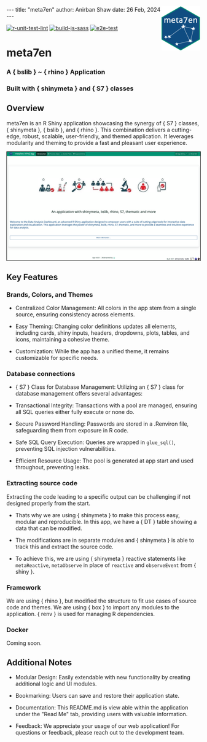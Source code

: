 <img align="right" width="100" height="115" src="app/static/images/app_hex.png">
---
title: "meta7en"
author: Anirban Shaw
date: 26 Feb, 2024
---

<!-- badges: start -->
[![r-unit-test-lint](https://github.com/anirbanshaw24/meta7en/actions/workflows/r-unit-test-lint.yml/badge.svg)](https://github.com/anirbanshaw24/meta7en/actions/workflows/r-unit-test-lint.yml)
[![build-js-sass](https://github.com/anirbanshaw24/meta7en/actions/workflows/build-js-sass.yml/badge.svg)](https://github.com/anirbanshaw24/meta7en/actions/workflows/build-js-sass.yml)
[![e2e-test](https://github.com/anirbanshaw24/meta7en/actions/workflows/e2e-test.yml/badge.svg)](https://github.com/anirbanshaw24/meta7en/actions/workflows/e2e-test.yml)
<!-- badges: end -->

# meta7en

### A { bslib } ~ { rhino } Application
### Built with { shinymeta } and { S7 } classes

## Overview

meta7en is an R Shiny application showcasing the synergy of { S7 } classes, { shinymeta }, { bslib }, and { rhino }. This combination delivers a cutting-edge, robust, scalable, user-friendly, and themed application. It leverages modularity and theming to provide a fast and pleasant user experience.

<a href="https://anirbanshaw24.shinyapps.io/meta7en" target="_blank"><img align="center" style="border: 1px solid black;" width="1000" src="app/static/images/app_main.png"></a>

## Key Features

### Brands, Colors, and Themes

- Centralized Color Management: All colors in the app stem from a single source, ensuring consistency across elements.

- Easy Theming: Changing color definitions updates all elements, including cards, shiny inputs, headers, dropdowns, plots, tables, and icons, maintaining a cohesive theme.

- Customization: While the app has a unified theme, it remains customizable for specific needs.

### Database connections

- { S7 } Class for Database Management: Utilizing an { S7 } class for database management offers several advantages:

- Transactional Integrity: Transactions with a pool are managed, ensuring all SQL queries either fully execute or none do.

- Secure Password Handling: Passwords are stored in a .Renviron file, safeguarding them from exposure in R code.

- Safe SQL Query Execution: Queries are wrapped in `glue_sql()`, preventing SQL injection vulnerabilities.

- Efficient Resource Usage: The pool is generated at app start and used throughout, preventing leaks.

### Extracting source code

Extracting the code leading to a specific output can be challenging if not designed properly from the start. 

- Thats why we are using { shinymeta } to make this process easy, modular and reproducible. In this app, we have a { DT } table showing a data that can be modified. 

- The modifications are in separate modules and { shinymeta } is able to track this and extract the source code.

- To achieve this, we are using { shinymeta } reactive statements like `metaReactive`, `metaObserve` in place of `reactive` and `observeEvent` from { shiny }.

### Framework

We are using { rhino }, but modified the structure to fit use cases of source code and themes. We are using { box } to import any modules to the application. { renv } is used for managing R dependencies.

### Docker

Coming soon.

## Additional Notes

- Modular Design: Easily extendable with new functionality by creating additional logic and UI modules.

- Bookmarking: Users can save and restore their application state.

- Documentation: This README.md is view able within the application under the "Read Me" tab, providing users with valuable information.

- Feedback: We appreciate your usage of our web application! For questions or feedback, please reach out to the development team.
